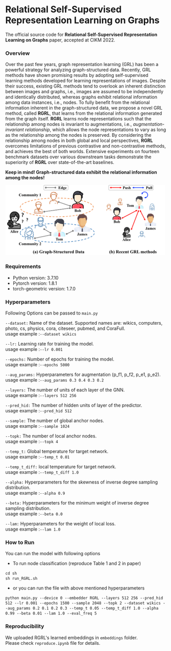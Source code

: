 # Relational Self-Supervised Representation Learning on Graphs

The official source code for **Relational Self-Supervised Representation Learning on Graphs** paper, accepted at CIKM 2022.


### Overview
Over the past few years, graph representation learning (GRL) has been a powerful strategy for analyzing graph-structured data. 
Recently, GRL methods have shown promising results by adopting self-supervised learning methods developed for learning representations of images. Despite their success, existing GRL methods tend to overlook an inherent distinction between images and graphs, i.e., images are assumed to be independently and identically distributed, whereas graphs exhibit relational information among data instances, i.e., nodes.
To fully benefit from the relational information inherent in the graph-structured data,
we propose a novel GRL method, called **RGRL**, that learns from the relational information generated from the graph itself. 
**RGRL** learns node representations such that the relationship among nodes is invariant to augmentations, i.e., *augmentation-invariant relationship*, which allows the node representations to vary as long as the relationship among the nodes is preserved.
By considering the relationship among nodes in both global and local perspectives, **RGRL** overcomes limitations of previous contrastive and non-contrastive methods, and achieves the best of both worlds. 
Extensive experiments on fourteen benchmark datasets over various downstream tasks demonstrate the superiority of **RGRL** over state-of-the-art baselines.

**Keep in mind! Graph-structured data exhibit the relational information among the nodes!**

<img src="img/community3.png" width="500px"></img> 


### Requirements

- Python version: 3.7.10
- Pytorch version: 1.8.1
- torch-geometric version: 1.7.0

### Hyperparameters
Following Options can be passed to `main.py`

`--dataset:`
Name of the dataset. Supported names are: wikics, computers, photo, cs, physics, cora, citeseer, pubmed, and CoraFull.  
usage example :`--dataset wikics`

`--lr:`
Learning rate for training the model.  
usage example :`--lr 0.001`

`--epochs:`
Number of epochs for training the model.  
usage example :`--epochs 5000`

`--aug_params:`
Hyperparameters for augmentation (p_f1, p_f2, p_e1, p_e2).  
usage example :`--aug_params 0.3 0.4 0.3 0.2`

`--layers:`
The number of units of each layer of the GNN.  
usage example :`--layers 512 256`

`--pred_hid:`
The number of hidden units of layer of the predictor.  
usage example :`--pred_hid 512`

`--sample:`
The number of global anchor nodes.  
usage example :`--sample 1024`

`--topk:`
The number of local anchor nodes.  
usage example :`--topk 4`

`--temp_t:`
Global temperature for target network.  
usage example :`--temp_t 0.01`

`--temp_t_diff:`
local temperature for target network.  
usage example :`--temp_t_diff 1.0`

`--alpha:`
Hyperparameters for the skewness of inverse degree sampling distribution.  
usage example :`--alpha 0.9`

`--beta:`
Hyperparameters for the minimum weight of inverse degree sampling distribution.  
usage example :`--beta 0.0`

`--lam:`
Hyperparameters for the weight of local loss.  
usage example :`--lam 1.0`


### How to Run

You can run the model with following options
- To run node classification (reproduce Table 1 and 2 in paper)
```
cd sh
sh run_RGRL.sh
```

- or you can run the file with above mentioned hyperparameters
```
python main.py --device 0 --embedder RGRL --layers 512 256 --pred_hid 512 --lr 0.001 --epochs 1500 --sample 2048 --topk 2 --dataset wikics --aug_params 0.2 0.1 0.2 0.3 --temp_t 0.05 --temp_t_diff 1.0 --alpha 0.99 --beta 0.01 --lam 1.0 --eval_freq 5
```

### Reproducibility
We uploaded RGRL's learned embeddings in `embeddings` folder.  
Please check `reproduce.ipynb` file for details.